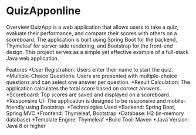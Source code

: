 # QuizApponline
Overview
QuizApp is a web application that allows users to take a quiz, evaluate their performance, and compare their scores with others on a scoreboard. The application is built using Spring Boot for the backend, Thymeleaf for server-side rendering, and Bootstrap for the front-end design. This project serves as a simple yet effective example of a full-stack Java web application.

Features
*User Registration: Users enter their name to start the quiz.
*Multiple-Choice Questions: Users are presented with multiple-choice questions and can select one answer per question.
*Result Calculation: The application calculates the total score based on correct answers.
*Scoreboard: Top scores are saved and displayed on a scoreboard.
*Responsive UI: The application is designed to be responsive and mobile-friendly using Bootstrap.
*Technologies Used
*Backend: Spring Boot, Spring MVC
*Frontend: Thymeleaf, Bootstrap
*Database: H2 (in-memory database)
*Template Engine: Thymeleaf
*Build Tool: Maven
*Java Version: Java 8 or higher

